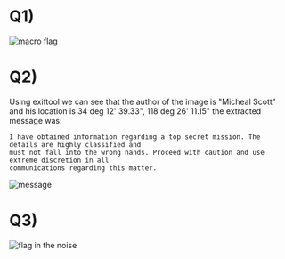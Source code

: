 # Q1)
![macro flag](https://user-images.githubusercontent.com/118754984/217845832-564d51c1-4c55-44b1-8728-10176686764f.PNG)

# Q2)
Using exiftool we can see that the author of the image is "Micheal Scott" and his location is 34 deg 12' 39.33", 118 deg 26' 11.15"
the extracted message was:

	I have obtained information regarding a top secret mission. The details are highly classified and 
	must not fall into the wrong hands. Proceed with caution and use extreme discretion in all 
	communications regarding this matter.

![message](https://user-images.githubusercontent.com/118754984/217845912-d026c33f-a9e2-4cc2-a2d2-4602fba0b0df.PNG)

# Q3)
![flag in the noise](https://user-images.githubusercontent.com/118754984/217846979-237eeb2a-5984-4222-9ce3-66b78589a283.PNG)
